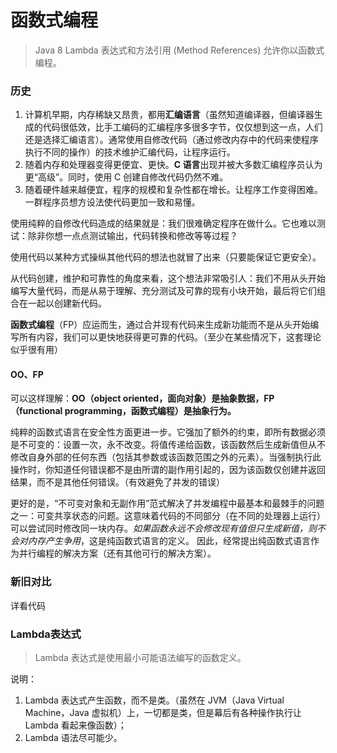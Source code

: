 # 函数式编程
> Java 8 Lambda 表达式和方法引用 (Method References) 允许你以函数式编程。

### 历史
1. 计算机早期，内存稀缺又昂贵，都用**汇编语言**（虽然知道编译器，但编译器生成的代码很低效，比手工编码的汇编程序多很多字节，仅仅想到这一点，人们还是选择汇编语言）。通常使用自修改代码（通过修改内存中的代码来使程序执行不同的操作）的技术维护汇编代码，让程序运行。
2. 随着内存和处理器变得更便宜、更快。**C 语言**出现并被大多数汇编程序员认为更“高级”。同时，使用 C 创建自修改代码仍然不难。
3. 随着硬件越来越便宜，程序的规模和复杂性都在增长。让程序工作变得困难。一群程序员想方设法使代码更加一致和易懂。

使用纯粹的自修改代码造成的结果就是：我们很难确定程序在做什么。它也难以测试：除非你想一点点测试输出，代码转换和修改等等过程？

使用代码以某种方式操纵其他代码的想法也就冒了出来（只要能保证它更安全）。

从代码创建，维护和可靠性的角度来看，这个想法非常吸引人：我们不用从头开始编写大量代码，而是从易于理解、充分测试及可靠的现有小块开始，最后将它们组合在一起以创建新代码。

**函数式编程**（FP）应运而生，通过合并现有代码来生成新功能而不是从头开始编写所有内容，我们可以更快地获得更可靠的代码。（至少在某些情况下，这套理论似乎很有用）

#### OO、FP
可以这样理解：**OO（object oriented，面向对象）是抽象数据，FP（functional programming，函数式编程）是抽象行为。**

纯粹的函数式语言在安全性方面更进一步。它强加了额外的约束，即所有数据必须是不可变的：设置一次，永不改变。将值传递给函数，该函数然后生成新值但从不修改自身外部的任何东西（包括其参数或该函数范围之外的元素）。当强制执行此操作时，你知道任何错误都不是由所谓的副作用引起的，因为该函数仅创建并返回结果，而不是其他任何错误。（有效避免了并发的错误）

更好的是，“不可变对象和无副作用”范式解决了并发编程中最基本和最棘手的问题之一：可变共享状态的问题。这意味着代码的不同部分（在不同的处理器上运行）可以尝试同时修改同一块内存。*如果函数永远不会修改现有值但只生成新值，则不会对内存产生争用*，这是纯函数式语言的定义。 因此，经常提出纯函数式语言作为并行编程的解决方案（还有其他可行的解决方案）。



### 新旧对比
详看代码



### Lambda表达式
> Lambda 表达式是使用最小可能语法编写的函数定义。

说明：
1. Lambda 表达式产生函数，而不是类。（虽然在 JVM（Java Virtual Machine，Java 虚拟机）上，一切都是类，但是幕后有各种操作执行让 Lambda 看起来像函数）；
2. Lambda 语法尽可能少。















